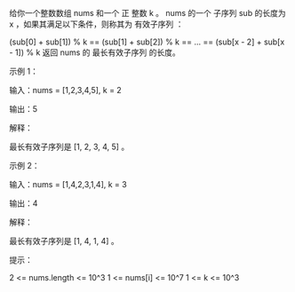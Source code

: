 给你一个整数数组 nums 和一个 正 整数 k 。
nums 的一个
子序列
sub 的长度为 x ，如果其满足以下条件，则称其为 有效子序列 ：

(sub[0] + sub[1]) % k == (sub[1] + sub[2]) % k == ... == (sub[x - 2] + sub[x - 1]) % k
返回 nums 的 最长有效子序列 的长度。

示例 1：

输入：nums = [1,2,3,4,5], k = 2

输出：5

解释：

最长有效子序列是 [1, 2, 3, 4, 5] 。

示例 2：

输入：nums = [1,4,2,3,1,4], k = 3

输出：4

解释：

最长有效子序列是 [1, 4, 1, 4] 。

提示：

2 <= nums.length <= 10^3
1 <= nums[i] <= 10^7
1 <= k <= 10^3
